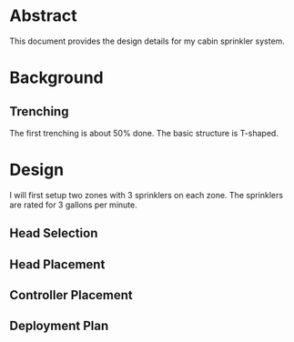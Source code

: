 # Abstract

This document provides the design details for my cabin sprinkler system.

# Background

## Trenching

The first trenching is about 50% done. The basic structure is T-shaped.

# Design

I will first setup two zones with 3 sprinklers on each zone. The sprinklers are rated for 3 gallons per minute.

## Head Selection

## Head Placement

## Controller Placement

## Deployment Plan
